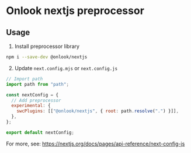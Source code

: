 # Onlook nextjs preprocessor

## Usage

1. Install preprocessor library

```bash
npm i --save-dev @onlook/nextjs
```

2. Update `next.config.mjs` or `next.config.js`

```js
// Import path
import path from "path";

const nextConfig = {
  // Add preprocessor
  experimental: {
    swcPlugins: [["@onlook/nextjs", { root: path.resolve(".") }]],
  },
};

export default nextConfig;
```

For more, see: https://nextjs.org/docs/pages/api-reference/next-config-js
